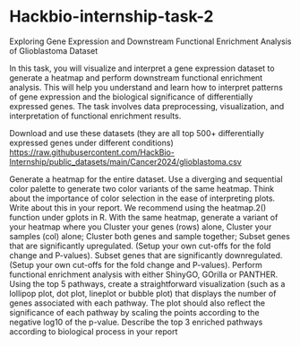 # Hackbio-internship-task-2
Exploring Gene Expression and Downstream Functional Enrichment Analysis of Glioblastoma Dataset

In this task, you will visualize and interpret a gene expression dataset to generate a heatmap and perform downstream functional enrichment analysis. This will help you understand and learn how to interpret patterns of gene expression and the biological significance of differentially expressed genes. The task involves data preprocessing, visualization, and interpretation of functional enrichment results.

Download and use these datasets (they are all top 500+ differentially expressed genes under different conditions)
https://raw.githubusercontent.com/HackBio-Internship/public_datasets/main/Cancer2024/glioblastoma.csv

Generate a heatmap for the entire dataset. Use a diverging and sequential color palette to generate two color variants of the same heatmap. Think about the importance of color selection in the ease of interpreting plots. Write about this in your report. We recommend using the heatmap.2() function under gplots in R.
With the same heatmap, generate a variant of your heatmap where you
Cluster your genes (rows) alone,
Cluster your samples (col) alone;
Cluster both genes and sample together;
Subset genes that are significantly upregulated. (Setup your own cut-offs for the fold change and P-values).
Subset genes that are significantly downregulated. (Setup your own cut-offs for the fold change and P-values).
Perform functional enrichment analysis with either ShinyGO, GOrilla or PANTHER.
Using the top 5 pathways, create a straightforward visualization (such as a lollipop plot, dot plot, lineplot or bubble plot) that displays the number of genes associated with each pathway. The plot should also reflect the significance of each pathway by scaling the points according to the negative log10 of the p-value.
Describe the top 3 enriched pathways according to biological process in your report
